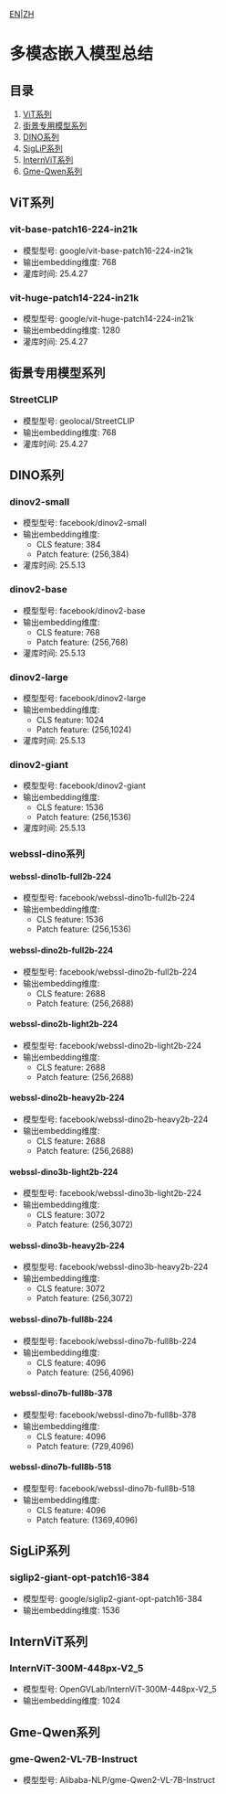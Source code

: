 [EN](../en/embedding_models_summary.md)|[ZH](embedding_models_summary.md)
# 多模态嵌入模型总结

## 目录
1. [ViT系列](#vit系列)
2. [街景专用模型系列](#街景专用模型系列)
3. [DINO系列](#dino系列)
4. [SigLiP系列](#siglip系列)
5. [InternViT系列](#internvit系列)
6. [Gme-Qwen系列](#gme-qwen系列)

## ViT系列

### vit-base-patch16-224-in21k
- 模型型号: google/vit-base-patch16-224-in21k
- 输出embedding维度: 768
- 灌库时间: 25.4.27

### vit-huge-patch14-224-in21k
- 模型型号: google/vit-huge-patch14-224-in21k
- 输出embedding维度: 1280
- 灌库时间: 25.4.27

## 街景专用模型系列

### StreetCLIP
- 模型型号: geolocal/StreetCLIP
- 输出embedding维度: 768
- 灌库时间: 25.4.27

## DINO系列

### dinov2-small
- 模型型号: facebook/dinov2-small
- 输出embedding维度: 
  - CLS feature: 384
  - Patch feature: (256,384)
- 灌库时间: 25.5.13

### dinov2-base
- 模型型号: facebook/dinov2-base
- 输出embedding维度:
  - CLS feature: 768
  - Patch feature: (256,768)
- 灌库时间: 25.5.13

### dinov2-large
- 模型型号: facebook/dinov2-large
- 输出embedding维度:
  - CLS feature: 1024
  - Patch feature: (256,1024)
- 灌库时间: 25.5.13

### dinov2-giant
- 模型型号: facebook/dinov2-giant
- 输出embedding维度:
  - CLS feature: 1536
  - Patch feature: (256,1536)
- 灌库时间: 25.5.13

### webssl-dino系列

#### webssl-dino1b-full2b-224
- 模型型号: facebook/webssl-dino1b-full2b-224
- 输出embedding维度:
  - CLS feature: 1536
  - Patch feature: (256,1536)

#### webssl-dino2b-full2b-224
- 模型型号: facebook/webssl-dino2b-full2b-224
- 输出embedding维度:
  - CLS feature: 2688
  - Patch feature: (256,2688)

#### webssl-dino2b-light2b-224
- 模型型号: facebook/webssl-dino2b-light2b-224
- 输出embedding维度:
  - CLS feature: 2688
  - Patch feature: (256,2688)

#### webssl-dino2b-heavy2b-224
- 模型型号: facebook/webssl-dino2b-heavy2b-224
- 输出embedding维度:
  - CLS feature: 2688
  - Patch feature: (256,2688)

#### webssl-dino3b-light2b-224
- 模型型号: facebook/webssl-dino3b-light2b-224
- 输出embedding维度:
  - CLS feature: 3072
  - Patch feature: (256,3072)

#### webssl-dino3b-heavy2b-224
- 模型型号: facebook/webssl-dino3b-heavy2b-224
- 输出embedding维度:
  - CLS feature: 3072
  - Patch feature: (256,3072)

#### webssl-dino7b-full8b-224
- 模型型号: facebook/webssl-dino7b-full8b-224
- 输出embedding维度:
  - CLS feature: 4096
  - Patch feature: (256,4096)

#### webssl-dino7b-full8b-378
- 模型型号: facebook/webssl-dino7b-full8b-378
- 输出embedding维度:
  - CLS feature: 4096
  - Patch feature: (729,4096)

#### webssl-dino7b-full8b-518
- 模型型号: facebook/webssl-dino7b-full8b-518
- 输出embedding维度:
  - CLS feature: 4096
  - Patch feature: (1369,4096)

## SigLiP系列

### siglip2-giant-opt-patch16-384
- 模型型号: google/siglip2-giant-opt-patch16-384
- 输出embedding维度: 1536

## InternViT系列

### InternViT-300M-448px-V2_5
- 模型型号: OpenGVLab/InternViT-300M-448px-V2_5
- 输出embedding维度: 1024

## Gme-Qwen系列

### gme-Qwen2-VL-7B-Instruct
- 模型型号: Alibaba-NLP/gme-Qwen2-VL-7B-Instruct 